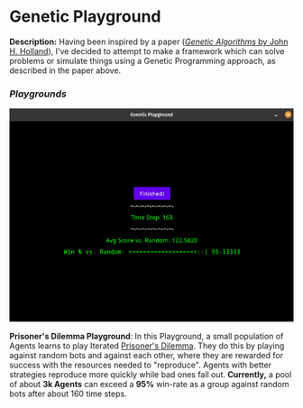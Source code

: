 # Genetic Playground


**Description:** Having been inspired by a paper ([*Genetic Algorithms* by John H. Holland](http://www2.econ.iastate.edu/tesfatsi/holland.GAIntro.htm)), I've decided to attempt to make a framework which can solve problems or simulate things using a Genetic Programming approach, as described in the paper above.

### *Playgrounds*

![PrisonersDilemmaPlayground](images/geneticPlaygroundScreen4.png)

**Prisoner's Dilemma Playground**: In this Playground, a small population of Agents learns to play Iterated [Prisoner's Dilemma](https://en.wikipedia.org/wiki/Prisoner%27s_dilemma). They do this by playing against random bots and against each other, where they are rewarded for success with the resources needed to "reproduce". Agents with better strategies reproduce more quickly while bad ones fall out. **Currently,** a pool of about **3k Agents** can exceed a **95%** win-rate as a group against random bots after about 160 time steps.